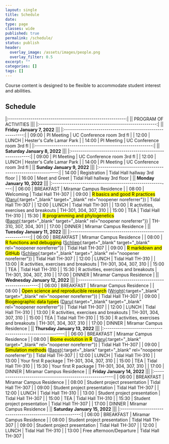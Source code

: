 ```yaml
---
layout: single
title: Schedule
date:
type: page
classes: wide
published: true
permalink: /schedule/
status: publish
header:
  overlay_image: /assets/images/people.png
  overlay_filter: 0.5
excerpt: ""
categories: []
tags: [] 
---
```


Course content is designed to be flexible to accommodate student interest and abilities.  

## Schedule

|:----------------------------------------------------------:|
||                 PROGRAM OF ACTIVITIES                               ||| 
|:----------------------------------------------------------:|
||                 **Friday January 7, 2022**                 ||| 
|:----------------------------------------------------------:|
|  09:00 |    PI Meeting      |  UC Conference room 3rd fl   |
|  12:00 |    LUNCH           |  Hester's Cafe Lamar Park    |
|  14:00 |    PI Meeting      |  UC Conference room 3rd fl   |
|:----------------------------------------------------------:|
||                 **Saturday January 8, 2022**                 ||| 
|:----------------------------------------------------------:|
|  09:00 |    PI Meeting      |  UC Conference room 3rd fl   |
|  12:00 |    LUNCH           |  Hester's Cafe Lamar Park    |
|  14:00 |    PI Meeting      |  UC Conference room 3rd fl   |
||                 **Sunday January 9, 2022**                 ||| 
|:----------------------------------------------------------:|
|  14:00 |    Registration      |  Tidal Hall hallway 3rd floor    |
|  16:00 |    Meet and Greet           |  Tidal Hall hallway 3rd floor     |
||                 **Monday January 10, 2022**                 ||| 
|:----------------------------------------------------------:|
|  06:00 |    BREAKFAST      |  Miramar Campus Residence   |
|  08:00 |    Welcoming           |  Tidal Hall TH-307    |
|  09:00 |    <mark>R basics and good R practices</mark> ([Daru](https://barnabasdaru.com/about_barnabas/){:target="_blank" target="_blank" rel="noopener noreferrer"})      |  Tidal Hall TH-307   |
|  12:00 |    LUNCH      | Tidal Hall TH-301   |
|  13:00 |    R activities, exercises and breakouts      |  TH-301, 304, 307, 310   |
|  15:00 |    TEA      |  Tidal Hall TH-310   |
|  15:30 |    <mark>R programming and phylogenetics</mark> ([Bapst](https://geogeo.tamu.edu/people/profiles/faculty/bapstdavidwilliam.html){:target="_blank" target="_blank" rel="noopener noreferrer"})      |  TH-310, 307, 304, 301   |
|  17:00 |    DINNER      |  Miramar Campus Residence   |
||                 **Tuesday January 11, 2022**                 ||| 
|:----------------------------------------------------------:|
|  06:00 |    BREAKFAST      |  Miramar Campus Residence   |
|  08:00 |    <mark>R functions and debugging</mark> ([Schliep](https://kschliep.netlify.app/){:target="_blank" target="_blank" rel="noopener noreferrer"})           |  Tidal Hall TH-307    |
|  09:00 |    <mark>R markdown and GitHub</mark> ([Schliep](https://kschliep.netlify.app/){:target="_blank" target="_blank" rel="noopener noreferrer"})      |  Tidal Hall TH-307   |
|  12:00 |    LUNCH      |  Tidal Hall TH-310   |
|  13:00 |    R activities, exercises and breakouts      |  TH-301, 304, 307, 310   |
|  15:00 |    TEA      |  Tidal Hall TH-310   |
|  15:30 |    R activities, exercises and breakouts      |  TH-301, 304, 307, 310   |
|  17:00 |    DINNER      |  Miramar Campus Residence   |
||                 **Wednesday January 12, 2022**                 ||| 
|:----------------------------------------------------------:|
|  06:00 |    BREAKFAST      |  Miramar Campus Residence   |
|  08:00 |    <mark>Open science and reproducible research</mark> ([Wright](https://wright-lab.com/){:target="_blank" target="_blank" rel="noopener noreferrer"})           |  Tidal Hall TH-307    |
|  09:00 |    <mark>Biogeographic data types</mark> ([Daru](https://barnabasdaru.com/about_barnabas/){:target="_blank" target="_blank" rel="noopener noreferrer"})      |  Tidal Hall TH-307   |
|  12:00 |    LUNCH      |  Tidal Hall TH-310   |
|  13:00 |    R activities, exercises and breakouts      |  TH-301, 304, 307, 310   |
|  15:00 |    TEA      |  Tidal Hall TH-310   |
|  15:30 |    R activities, exercises and breakouts      |  TH-301, 304, 307, 310   |
|  17:00 |    DINNER      |  Miramar Campus Residence   |
||                 **Thursday January 13, 2022**                 ||| 
|:----------------------------------------------------------:|
|  06:00 |    BREAKFAST      |  Miramar Campus Residence   |
|  08:00 |    <mark>Biome evolution in R</mark> ([Daru](https://barnabasdaru.com/about_barnabas/){:target="_blank" target="_blank" rel="noopener noreferrer"})           |  Tidal Hall TH-307    |
|  09:00 |    <mark>Simulation methods</mark> ([Bapst](https://geogeo.tamu.edu/people/profiles/faculty/bapstdavidwilliam.html){:target="_blank" target="_blank" rel="noopener noreferrer"})      |  Tidal Hall TH-307   |
|  12:00 |    LUNCH      |  Tidal Hall TH-310   |
|  13:00 |    Your first R package      |  TH-301, 304, 307, 310   |
|  15:00 |    TEA      |  Tidal Hall TH-310   |
|  15:30 |    Your first R package      |  TH-301, 304, 307, 310   |
|  17:00 |    DINNER      |  Miramar Campus Residence   |
||                 **Friday January 14, 2022**                 ||| 
|:----------------------------------------------------------:|
|  06:00 |    BREAKFAST      |  Miramar Campus Residence   |
|  08:00 |    Student project presentation           |  Tidal Hall TH-307    |
|  09:00 |    Student project presentation           |  Tidal Hall TH-307    |
|  12:00 |    LUNCH      |  Tidal Hall TH-310   |
|  13:00 |    Student project presentation           |  Tidal Hall TH-307   |
|  15:00 |    TEA      |  Tidal Hall TH-310   |
|  15:30 |    Student project presentation      |  Tidal Hall TH-307   |
|  17:00 |    DINNER      |  Miramar Campus Residence   |
||                 **Saturday January 15, 2022**                 ||| 
|:----------------------------------------------------------:|
|  06:00 |    BREAKFAST      |  Miramar Campus Residence   |
|  08:00 |    Student project presentation           |  Tidal Hall TH-307    |
|  09:00 |    Student project presentation           |  Tidal Hall TH-307    |
|  12:00 |    LUNCH      |  Tidal Hall TH-310   |
|  13:00 |    Free afternoon/Departure         |  Tidal Hall TH-307   |




